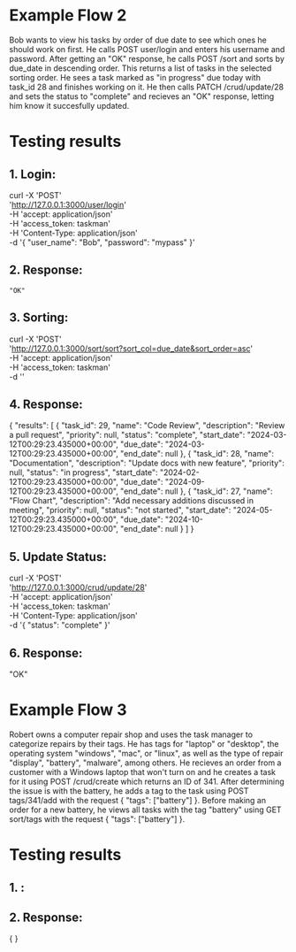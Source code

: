 # Example Flow 2
Bob wants to view his tasks by order of due date to see which ones he should work on first. He calls POST user/login and enters his username and password. After getting an "OK" response, he calls POST /sort and sorts by due_date in descending order. This returns a list of tasks in the selected sorting order. He sees a task marked as "in progress" due today with task_id 28 and finishes working on it. He then calls PATCH /crud/update/28 and sets the status to "complete" and recieves an "OK" response, letting him know it succesfully updated.

# Testing results
## 1. Login:
curl -X 'POST' \
  'http://127.0.0.1:3000/user/login' \
  -H 'accept: application/json' \
  -H 'access_token: taskman' \
  -H 'Content-Type: application/json' \
  -d '{
  "user_name": "Bob",
  "password": "mypass"
}'
## 2. Response:
    "OK"
## 3. Sorting:
curl -X 'POST' \
  'http://127.0.0.1:3000/sort/sort?sort_col=due_date&sort_order=asc' \
  -H 'accept: application/json' \
  -H 'access_token: taskman' \
  -d ''
## 4. Response:
{
  "results": [
    {
      "task_id": 29,
      "name": "Code Review",
      "description": "Review a pull request",
      "priority": null,
      "status": "complete",
      "start_date": "2024-03-12T00:29:23.435000+00:00",
      "due_date": "2024-03-12T00:29:23.435000+00:00",
      "end_date": null
    },
    {
      "task_id": 28,
      "name": "Documentation",
      "description": "Update docs with new feature",
      "priority": null,
      "status": "in progress",
      "start_date": "2024-02-12T00:29:23.435000+00:00",
      "due_date": "2024-09-12T00:29:23.435000+00:00",
      "end_date": null
    },
    {
      "task_id": 27,
      "name": "Flow Chart",
      "description": "Add necessary additions discussed in meeting",
      "priority": null,
      "status": "not started",
      "start_date": "2024-05-12T00:29:23.435000+00:00",
      "due_date": "2024-10-12T00:29:23.435000+00:00",
      "end_date": null
    }
  ]
}
## 5. Update Status:
curl -X 'POST' \
  'http://127.0.0.1:3000/crud/update/28' \
  -H 'accept: application/json' \
  -H 'access_token: taskman' \
  -H 'Content-Type: application/json' \
  -d '{
  "status": "complete"
}'
## 6. Response:
"OK"

# Example Flow 3
Robert owns a computer repair shop and uses the task manager to categorize repairs by their tags. He has tags for "laptop" or "desktop", the operating system "windows", "mac", or "linux", as well as the type of repair "display", "battery", "malware", among others. He recieves an order from a customer with a Windows laptop that won't turn on and he creates a task for it using POST /crud/create which returns an ID of 341. After determining the issue is with the battery, he adds a tag to the task using POST tags/341/add with the request { "tags": ["battery"] }. Before making an order for a new battery, he views all tasks with the tag "battery" using GET sort/tags with the request { "tags": ["battery"] }.

# Testing results
## 1. :
## 2. Response:
{
} 